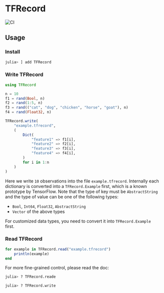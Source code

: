 # TFRecord

![CI](https://github.com/JuliaReinforcementLearning/TFRecord.jl/workflows/CI/badge.svg)

## Usage

### Install

```julia
julia> ] add TFRecord
```

### Write TFRecord

```julia
using TFRecord

n = 10
f1 = rand(Bool, n)
f2 = rand(1:5, n)
f3 = rand(("cat", "dog", "chicken", "horse", "goat"), n)
f4 = rand(Float32, n)

TFRecord.write(
    "example.tfrecord",
    (
        Dict(
            "feature1" => f1[i],
            "feature2" => f2[i],
            "feature3" => f3[i],
            "feature4" => f4[i],
        )
        for i in 1:n
    )
)
```

Here we write `10` observations into the file `example.tfrecord`. Internally each dictionary is converted into a `TFRecord.Example` first, which is a known prototype by TensorFlow. Note that the type of key must be `AbstractString` and the type of value can be one of the following types:

- `Bool`, `Int64`, `Float32`, `AbstractString`
- `Vector` of the above types

For customized data types, you need to convert it into `TFRecord.Example` first.

### Read TFRecord

```julia
for example in TFRecord.read("example.tfrecord")
    println(example)
end
```

For more fine-grained control, please read the doc:

```julia
julia> ? TFRecord.reade

julia> ? TFRecord.write
```
